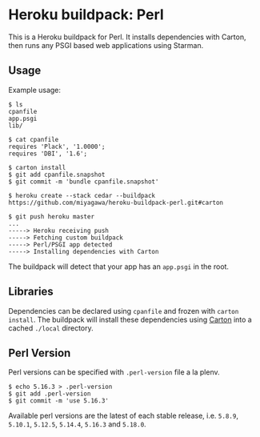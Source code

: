 # Heroku buildpack: Perl

This is a Heroku buildpack for Perl. It installs dependencies with Carton, then runs any PSGI based web applications using Starman.

## Usage

Example usage:

    $ ls
    cpanfile
    app.psgi
    lib/

    $ cat cpanfile
    requires 'Plack', '1.0000';
    requires 'DBI', '1.6';

    $ carton install
    $ git add cpanfile.snapshot
    $ git commit -m 'bundle cpanfile.snapshot'

    $ heroku create --stack cedar --buildpack https://github.com/miyagawa/heroku-buildpack-perl.git#carton

    $ git push heroku master
    ...
    -----> Heroku receiving push
    -----> Fetching custom buildpack
    -----> Perl/PSGI app detected
    -----> Installing dependencies with Carton

The buildpack will detect that your app has an `app.psgi` in the root.

## Libraries

Dependencies can be declared using `cpanfile` and frozen with `carton install`. The buildpack will install these dependencies using [Carton](https://metacpan.org/release/carton) into a cached `./local` directory.

## Perl Version

Perl versions can be specified with `.perl-version` file a la plenv.

    $ echo 5.16.3 > .perl-version
    $ git add .perl-version
    $ git commit -m 'use 5.16.3'

Available perl versions are the latest of each stable release, i.e. `5.8.9`, `5.10.1`, `5.12.5`, `5.14.4`, `5.16.3` and `5.18.0`.


